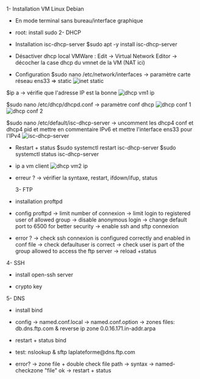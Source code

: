 1- Installation VM Linux Debian 
- En mode terminal sans bureau/interface graphique 
- root: install sudo
2- DHCP 
- Installation isc-dhcp-server
$sudo apt -y install isc-dhcp-server
- Désactiver dhcp local VMWare : Edit -> Virtual Network Editor -> décocher la case dhcp du vmnet de la VM (NAT ici)

- Configuration 
$sudo nano /etc/network/interfaces 
-> paramètre carte réseau ens33 => static
  ![inet static](https://github.com/user-attachments/assets/f7df2e88-63f7-4f2a-9b54-ea611f098a5f)

$ip a
-> vérifie que l'adresse IP est la bonne
  ![dhcp vm1 ip](https://github.com/user-attachments/assets/9938d1a8-c2fe-4508-9ce2-18eed22bbb45)

$sudo nano /etc/dhcp/dhcpd.conf 
-> paramètre conf dhcp
![dhcp conf 1](https://github.com/user-attachments/assets/68125600-f38d-4980-a27f-0d6b4572a1df)
![dhcp conf 2](https://github.com/user-attachments/assets/933806ae-64db-49ca-aa8b-9d1e3b7273a3)

$sudo nano /etc/default/isc-dhcp-server
-> uncomment les dhcp4 conf et dhcp4 pid et mettre en commentaire IPv6 et mettre l'interface ens33 pour l'IPv4 
![isc-dhcp-server](https://github.com/user-attachments/assets/2e1e84ca-62ee-4198-9ab1-699c11d892f2)

- Restart + status 
$sudo systemctl restart isc-dhcp-server 
$sudo systemctl status isc-dhcp-server 
- ip a vm client
  ![dhcp vm2 ip](https://github.com/user-attachments/assets/7ae8535e-b497-40ab-9a70-c9484225c14a)
- erreur ?
-> vérifier la syntaxe, restart, ifdown/ifup, status

  
  3- FTP
- installation proftpd
  
- config proftpd
-> limit number of connexion 
-> limit login to registered user of allowed group 
-> disable anonymous login 
-> change default port to 6500 for better security 
-> enable ssh and sftp connexion
  
- error ? 
-> check ssh connexion is configured correctly and enabled in conf file 
-> check defaultuser is correct 
-> check user is part of the group allowed to access the ftp server 
-> reload +status

  
4- SSH 
- install open-ssh server
  
- crypto key

  
5- DNS
- install bind
  
- config 
-> named.conf.local 
-> named.conf.option 
-> zones files: db.dns.ftp.com & reverse ip zone 0.0.16.171.in-addr.arpa

- restart + status bind
  
- test: nslookup & sftp laplateforme\@dns.ftp.com
  
- error? 
-> zone file + double check file path 
-> syntax 
-> named-checkzone "file"
ok 
-> restart + status 
